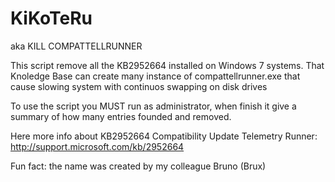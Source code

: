 # KiKoTeRu

aka KILL COMPATTELLRUNNER

This script remove all the KB2952664 installed on Windows 7 systems.
That Knoledge Base can create many instance of compattellrunner.exe that cause slowing system with continuos swapping on disk drives

To use the script you MUST run as administrator, when finish it give a summary of how many entries founded and removed.

Here more info about KB2952664 Compatibility Update Telemetry Runner:
http://support.microsoft.com/kb/2952664

Fun fact: the name was created by my colleague Bruno (Brux)
